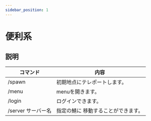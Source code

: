 ```yaml
---
sidebar_position: 1
---
```


# 便利系
## 説明

| コマンド | 内容 |
| ---- | ---- |
| /spawn | 初期地点にテレポートします。 |
| /menu | menuを開きます。|
| /login | ログインできます。|
| /server サーバー名 | 指定の鯖に  移動することができます。|